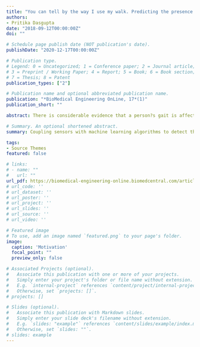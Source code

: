 ```yaml
---
title: "You can tell by the way I use my walk. Predicting the presence of cognitive load with gait measurements"
authors:
- Pritika Dasgupta
date: "2018-09-12T00:00:00Z"
doi: ""

# Schedule page publish date (NOT publication's date).
publishDate: "2020-12-17T00:00:00Z"

# Publication type.
# Legend: 0 = Uncategorized; 1 = Conference paper; 2 = Journal article;
# 3 = Preprint / Working Paper; 4 = Report; 5 = Book; 6 = Book section;
# 7 = Thesis; 8 = Patent
publication_types: ["2"]

# Publication name and optional abbreviated publication name.
publication: "*BioMedical Engineering OnLine, 17*(1)"
publication_short: ""

abstract: There is considerable evidence that a person?s gait is affected by cognitive load. Research in this field has implications for understanding the relationship between motor control and neurological conditions in aging and clinical populations. Accordingly, this pilot study evaluates the cognitive load based on gait accelerometry measurements of the walking patterns of ten healthy individuals (18?35 years old). Data points were collected using six triaxial accelerometer sensors and treadmill pressure reports. Stride and window extraction methods were used to process these data points and separate into statistical features. A binary classification was created by using logistic regression, support vector machine, random forest, and learning vector quantization to classify cognitive load vs. no cognitive load. Within and between subjects, a cognitive load was predicted with accuracy values ranged of 0.93?1 by all four models. Various feature selection methods demonstrated that only 2?20 variables could be used to achieve similar levels of accuracies. Coupling sensors with machine learning algorithms to detect the most minute changes in gait patterns, most of which are too subtle to identify with the human eye, may have a remarkable impact on the potential to detect potential neuromotor illnesses and fall risks. In doing so, we can open a new window to human health and safety prevention.

# Summary. An optional shortened abstract.
summary: Coupling sensors with machine learning algorithms to detect the most minute changes in gait patterns, most of which are too subtle to identify with the human eye, may have a remarkable impact on the potential to detect potential neuromotor illnesses and fall risks.

tags:
- Source Themes
featured: false

# links:
# - name: ""
#   url: ""
url_pdf: https://biomedical-engineering-online.biomedcentral.com/articles/10.1186/s12938-018-0555-8
# url_code: ''
# url_dataset: ''
# url_poster: ''
# url_project: ''
# url_slides: ''
# url_source: ''
# url_video: ''

# Featured image
# To use, add an image named `featured.png` to your page's folder. 
image:
  caption: 'Motivation'
  focal_point: ""
  preview_only: false

# Associated Projects (optional).
#   Associate this publication with one or more of your projects.
#   Simply enter your project's folder or file name without extension.
#   E.g. `internal-project` references `content/project/internal-project/index.md`.
#   Otherwise, set `projects: []`.
# projects: []

# Slides (optional).
#   Associate this publication with Markdown slides.
#   Simply enter your slide deck's filename without extension.
#   E.g. `slides: "example"` references `content/slides/example/index.md`.
#   Otherwise, set `slides: ""`.
# slides: example
---
```


